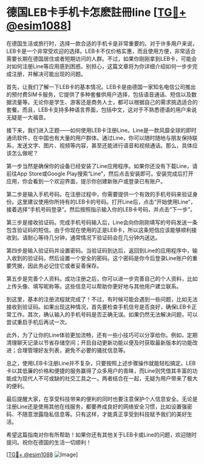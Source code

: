 # 德国LEB卡手机卡怎麽註冊line [[TG💪+ @esim1088](https://t.me/s/esim1088)]

在德国生活或旅行时，选择一款合适的手机卡是非常重要的。对于许多用户来说，LEB卡是一个非常受欢迎的选择。LEB卡不仅价格实惠，而且使用方便，非常适合需要长期在德国居住或者短期访问的人群。不过，如果你刚刚拿到LEB卡，可能会对如何注册Line等应用感到困惑。别担心，这篇文章将为你详细介绍如何一步步完成注册，并解决可能出现的问题。

首先，让我们了解一下LEB卡的基本情况。LEB卡是由德国一家知名电信公司推出的预付费SIM卡服务，它提供了多种套餐供用户选择，包括语音通话、短信以及数据流量等。无论你是学生、游客还是商务人士，都可以根据自己的需求挑选适合的套餐。而且，LEB卡支持多种语言界面，包括中文，这对于不熟悉德语的用户来说无疑是一大福音。

接下来，我们进入正题——如何使用LEB卡注册Line。Line是一款风靡全球的即时通讯软件，在中国也有大量的用户群体。通过Line，你可以随时随地与朋友保持联系，发送文字、图片、视频等内容，甚至还能进行语音和视频通话。那么，具体应该怎么做呢？

第一步当然是确保你的设备已经安装了Line应用程序。如果你还没有下载Line，请前往App Store或Google Play搜索“Line”，然后点击安装即可。安装完成后打开应用，你会看到一个欢迎界面，提示你创建新账户或登录已有账户。

第二步是输入手机号码。在注册过程中，你需要提供一个有效的手机号码来验证身份。这里建议使用你所持有的LEB卡的号码。打开Line后，点击“开始使用Line”，接着选择“手机号码登录”。然后按照指示输入你的LEB卡号码，并点击“下一步”。

第三步是接收验证码。完成手机号码输入后，Line会向你刚刚填写的号码发送一条包含验证码的短信。由于你现在使用的正是LEB卡，所以这条短信应该能够顺利接收到。请耐心等待几分钟，通常情况下验证码会在几分钟内送达。

第四步是输入验证码并设置密码。当验证码到达后，返回到Line的应用程序中，输入收到的验证码，然后设置一个安全的密码。这个密码是你今后登录Line账户的重要凭据，因此务必记住它或者妥善保存。

第五步是完善个人资料。成功注册之后，你可以进一步完善自己的个人资料，比如上传头像、填写昵称等。这些信息可以帮助你更好地与其他用户建立联系。

到这里，基本的注册流程就完成了！不过，有时候可能会遇到一些问题，比如无法接收到验证码。如果出现这种情况，首先要检查手机信号是否良好，确保LEB卡正常工作。其次，确认输入的手机号码是否正确无误。如果仍然无法解决问题，可以尝试重启手机后再试一次。

此外，为了让你的Line体验更加流畅，还有一些小技巧可以分享给你。例如，定期清理聊天记录以节省存储空间；开启自动更新功能以便及时获取最新版本的功能改进；合理管理好友列表，避免不必要的骚扰信息等。

总之，使用LEB卡注册Line并不复杂，只要按照上述步骤操作就能轻松搞定。LEB卡以其低廉的价格和便捷的服务赢得了众多用户的青睐，而Line则凭借其丰富的功能成为现代人不可或缺的社交工具之一。两者结合在一起，无疑为用户带来了极大的便利。

最后提醒大家，在享受科技带来的便利的同时也要注意保护个人信息安全。无论是注册Line还是使用其他在线服务，都要养成良好的网络安全习惯，比如设置强密码、不随意泄露隐私信息等。只有这样，才能真正享受到科技赋予我们的美好生活。

希望这篇指南对你有所帮助！如果你还有其他关于LEB卡或Line的问题，欢迎随时提问。祝你在德国的生活一切顺利！

[[TG💪+ @esim1088](https://t.me/s/esim1088) ![Image](https://i.postimg.cc/4NQfJmqS/Snipaste-2025-05-13-00-14-12.png)]